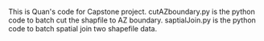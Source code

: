 This is Quan's code for Capstone project.
cutAZboundary.py is the python code to batch cut the shapfile to AZ boundary.
saptialJoin.py is the python code to batch spatial join two shapefile data.